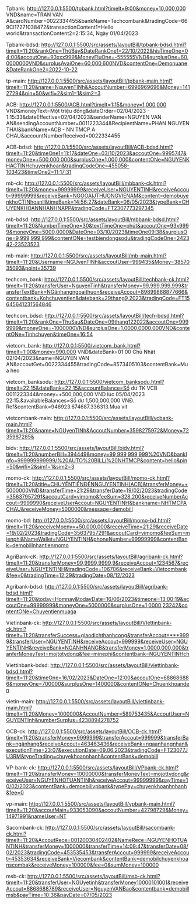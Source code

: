 Tpbank: 
http://127.0.0.1:5500/tpbank.html?timeIt=9:00&money=10,000,000 VND&name=TRAN VAN A&cardNumber=0022334455&bankName=Techcombank&tradingCode=669CI17271038472&transactionContent1=Hello world&transactionContent2=2:15:34, Ngày 01/04/2023

Tpbank-bdsd:
http://127.0.0.1:5500/src/assets/layoutBill/tpbank-bdsd.html?timeIt=11:20&rankOne=ThứBảy&DateRankOne1=22/10/2022&hisTimeOne=04:00&accoutOne=93xxx999&MoneyFluOne=-555555VND&surplusOne=60,0000000VND&surplusAvaiOne=60,000,600NVD&contentOne=Demonuane&DateRankOne2=2022-10-22

tp-main:
http://127.0.0.1:5500/src/assets/layoutBill/tpbank-main.html?timeIt=11:20&name=NguyenTINh&AccoutNumber=6996969696&Money=14127294&pin=50&wifi=2&sim1=1&sim2=3



ACB: 
http://127.0.0.1:5500/ACB.html?timeIt=1:15&money=1,000,000 VND&moneyText=Một triệu đồng&dateOrder=02/04/2023 - 1:15:33&dateEffective=02/04/2023&senderName=NGUYEN VAN AN&sendingAccountNumber=0011223344&RecipientName=PHAN NGUYEN THAI&bankName=ACB - NN TMCP A CHAU&accountNumberReceived=0022334455

ACB-bdsd: 
http://127.0.0.1:5500/src/assets/layoutBill/ACB-bdsd.html?timeIt=11:20&timeOne1=11:17&dateOne=03/10/2023&accoutOne=9995747&moneyOne=+500,000,000&surplusOne=1,000,000&contentONe=NGUYENKHACTINHchuyenkhoan&tradingCodeOne=455058-103423&timeOne2=11:17:31



mb-ck:
http://127.0.0.1:5500/src/assets/layoutBill/mbbank-ck.html?timeIt=11:20&money=99999999&receiveUser=NGUYENTINH&receiveAccout=99999999&receiveBank=NGOOAIJTHUONGVIENAM&content=demobuyenkhoCTINhoanll&timeBank=14:56:27&dateBank=06/05/2023&typeBank=CHUYENKHOANNHANHNAPP&tradingCode=FT2307773297345

mb-bdsd:
http://127.0.0.1:5500/src/assets/layoutBill/mbbank-bdsd.html?timeIt=11:20&NumberTimeOne=30&textTimeOne=phút&accoutOne=93x9999&moneyOne=5000,0000&DateOne=03/10/2023&timeOne09:38&surplusOne=9,999,999,999&contentONe=testbiendongsodu&tradingCodeOne=242342-23523523

mb-main:
http://127.0.0.1:5500/src/assets/layoutBill/mb-main.html?timeIt=11:20&Username=NGUyenTINh&accoutUser=999435&Money=3857035093&point=35739



techcom_bank:
http://127.0.0.1:5500/src/assets/layoutBill/techbank-ck.html?timeIt=11:20&transferUser=NguyenTinh&transferMoney=99,999,999,999&transferTextBank=NGânhangngoaithuon&receiveAccout=89899888877666&contentbank=Kohchuyentien&datebank=29thang9,2023&tradingCode=FT15645641231564846

techcom_bdsd:
http://127.0.0.1:5500/src/assets/layoutBill/tech-bdsd.html?timeIt=11:20&rankOne=ThuSau&DateOne=09thang122022&accoutOne=9999999&moneyOne=-1000000VND&surplusOne=1,0000,0000,000VND&contentONe=Tinhchuyen&timeOne=16:54




vietcom_bank:
http://127.0.0.1:5500/vietcom_bank.html?timeIt=1:00&money=990,000 VND&dateBank=01:00 Chủ Nhật 02/04/2023&name=NGUYEN VAN AN&accoutGet=0022334455&tradingCode=8573405103&contentBank=Mua heo

vietcom_banksodu:
http://127.0.0.1:5500/vietcom_banksodu.html?timeIt=22:15&dateBank=22:15&accountBalance=Số dư TK VCB 0011223344&money=+500,000,000 VND lúc 05/04/2023 22:15.&availableBalances=Số dư 1,500,000,000 VNĐ. Ref&contentBank=946923.674687.336313.Mua vit

vietcombank-main: 
http://127.0.0.1:5500/src/assets/layoutBill/vcbank-main.html?timeIt=11:20&name=NGUyenTINh&AccoutNumber=3598275972&Money=7235987285&




bidv:
http://127.0.0.1:5500/src/assets/layoutBill/bidv.html?timeIt=11:20&numberBill=394449&money=99,999,999,999%20VND&bankInfo=999999999999/%20AUTO%20BILL/%20NHTMCP&content=hello&pin=50&wifi=2&sim1=1&sim2=3




momo-ck: 
http://127.0.0.1:5500/src/assets/layoutBill/momo-ck.html?timeIt=11:20&title=CHUYỂNTIỀNĐẾNNGUYENTINH(ACB)&transferMoney=+5000000VND&transferTime=21:29&transferDate=19/02/2023&tradingCode=35637957291&accoutCard=vimomo&feeSum=328.200&receiveNumberAccout=9999990&receiveUserAccout=NGUYENTINH&bankname=NHTMCPACHAU&receiveMoney=5000000&message=demobill

momo-bd:
http://127.0.0.1:5500/src/assets/layoutBill/momo-bd.html?timeIt=11:20&receiveMoeny=+50,000,000&receiveTime=21:29&receiveDate=19/02/2023&tradingCode=35637957291&accoutCard=vimomo&feeSum=mienphi&NameWallet=NGUYENTINH&phoneNumber=99999999&contentBank=demobillnhantienmomo




AgriBank-cK:
http://127.0.0.1:5500/src/assets/layoutBill/agribank-ck.html?timeIt=11:20&transferMoney=99,9999,9999,9&receiveAccout=1234567&receiveUser=NGUYENTINH&tradingCode=106706&receiveBank=Vietcombank&fee=0&tradingTime=12:29&tradingDate=08/12/2023

Agribank-bdsd:
http://127.0.0.1:5500/src/assets/layoutBill/agribank-bdsd.html?timeIt=11:20&today=Homnay&todayDate=16/06/2023&timeone=13:00:19&accoutOne=99999999&moneyOne=5000000&surplusOne=1,0000,23242&contentONe=Chuyentienmuaga




Vietinbank-ck:
http://127.0.0.1:5500/src/assets/layoutBill/VIettinbank-ck.html?timeIt=11:20&transferSuccess=giaodichthanhcong&transferAccout=***9999&transferUser=NGUYENTINH&receiveAccout=999999&receiveUser=NGUYENTINH&reveiveBank=NGANHNANGB&transferMoney=1,0000,000,000&tranferMoneyText=mojtotydong&fee=minephi&contentbank=NGUYENTINHch

Viettinbank-bdsd:
http://127.0.0.1:5500/src/assets/layoutBill/viettinbank-bdsd.html?timeIt=11:20&timeOne=16/02/2023&DateOne=12:00&accoutOne=688686886&moneyOne=700000&surplusOne=1400000&contentONe=Chuenkhoanden

vietin-main:
http://127.0.0.1:5500/src/assets/layoutBill/viettinbank-main.html?timeIt=11:20&Money=1000000&AccoutNumber=589753435&AccoutUser=NGUYENTInh&numberSurplus=4238894278752




OCB-ck: 
http://127.0.0.1:5500/src/assets/layoutBill/OCB-ck.html?timeIt=11:20&transferMoney=9999999&transferAccout=999999&transferBank=ngânhang&receiveAccout=463463436&receiveBank=ngaanhangnhan&executionTime=23:07&executionDate=09.06.2023&tradingCode=FT23077JU3RM&typeTrading=chuyekhoannhanh&contentBank=demobill




VP-bank-ck:
http://127.0.0.1:5500/src/assets/layoutBill/VPbank-ck.html?timeIt=11:20&transferMoney=10000000&transferMoneyText=mojottydong&receiveUser=NGUYENHOTUANTINh&receiveAccout=99999999&payTime=10/02/2023&contentBank=demoebillvpbank&typePay=chuyenkhoanhnhanh&fee=0

vp-main:
http://127.0.0.1:5500/src/assets/layoutBill/vpbank-main.html?timeIt=11:20&accoutMain=933053090&accoutNumber=42798729&Money=14971991&nameUser=NT




Sacombank-ck:
http://127.0.0.1:5500/src/assets/layoutBill/sacombank-ck.html?timeIt=11:20&AccoutRece=00120030402402&NameRece=NGUYENHOTUANTINH&transferMoney=1000000&transferTime=14:09:47&transferDate=08/02/2023&tradingCode=453535453&transferAccout=999999&receiveAccout=45353634&receiveBank=Viecombank&contentBank=demobilchuyenkhoanscombak&receiveMoney=100000&fee=0&sumMoney=100000




msb-ck:
http://127.0.0.1:5500/src/assets/layoutBill/msb-ck.html?timeIt=11:20&transferUser=NGUyetinh&transferMoney10000101001&receiveAccout=8868688789&receiveUser=NguyenVANBao&contentbank=demobillmsb&payTime=10:36&payDate=07/05/2023